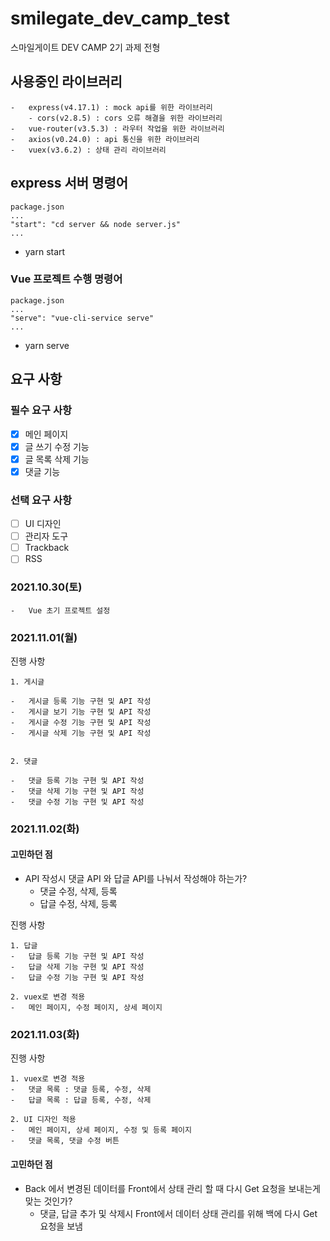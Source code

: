 # smilegate_dev_camp_test

스마일게이트 DEV CAMP 2기 과제 전형

## 사용중인 라이브러리

```
-   express(v4.17.1) : mock api를 위한 라이브러리
    - cors(v2.8.5) : cors 오류 해결을 위한 라이브러리
-   vue-router(v3.5.3) : 라우터 작업을 위한 라이브러리
-   axios(v0.24.0) : api 통신을 위한 라이브러리
-   vuex(v3.6.2) : 상태 관리 라이브러리
```

## express 서버 명령어

```
package.json
...
"start": "cd server && node server.js"
...
```

-   yarn start

### Vue 프로젝트 수행 명령어

```
package.json
...
"serve": "vue-cli-service serve"
...
```

-   yarn serve

## 요구 사항

### 필수 요구 사항

-   [x] 메인 페이지
-   [x] 글 쓰기 수정 기능
-   [x] 글 목록 삭제 기능
-   [x] 댓글 기능

### 선택 요구 사항

-   [ ] UI 디자인
-   [ ] 관리자 도구
-   [ ] Trackback
-   [ ] RSS

### 2021.10.30(토)

```
-   Vue 초기 프로젝트 설정
```

### 2021.11.01(월)

진행 사항

```
1. 게시글

-   게시글 등록 기능 구현 및 API 작성
-   게시글 보기 기능 구현 및 API 작성
-   게시글 수정 기능 구현 및 API 작성
-   게시글 삭제 기능 구현 및 API 작성


2. 댓글

-   댓글 등록 기능 구현 및 API 작성
-   댓글 삭제 기능 구현 및 API 작성
-   댓글 수정 기능 구현 및 API 작성
```

### 2021.11.02(화)

#### 고민하던 점

-   API 작성시 댓글 API 와 답글 API를 나눠서 작성해야 하는가?
    -   댓글 수정, 삭제, 등록
    -   답글 수정, 삭제, 등록

진행 사항

```
1. 답글
-   답글 등록 기능 구현 및 API 작성
-   답글 삭제 기능 구현 및 API 작성
-   답글 수정 기능 구현 및 API 작성

2. vuex로 변경 적용
-   메인 페이지, 수정 페이지, 상세 페이지

```

### 2021.11.03(화)

진행 사항

```
1. vuex로 변경 적용
-   댓글 목록 : 댓글 등록, 수정, 삭제
-   답글 목록 : 답글 등록, 수정, 삭제

2. UI 디자인 적용
-   메인 페이지, 상세 페이지, 수정 및 등록 페이지
-   댓글 목록, 댓글 수정 버튼
```

#### 고민하던 점

-   Back 에서 변경된 데이터를 Front에서 상태 관리 할 때 다시 Get 요청을 보내는게 맞는 것인가?
    -   댓글, 답글 추가 및 삭제시 Front에서 데이터 상태 관리를 위해 백에 다시 Get 요청을 보냄
